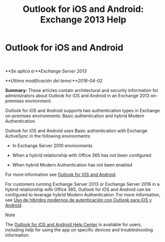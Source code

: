 ﻿---
title: 'Outlook for iOS and Android: Exchange 2013 Help'
TOCTitle: Outlook for iOS and Android
ms:assetid: 8b46e0bf-334d-44ed-bf20-eab605fdcae6
ms:mtpsurl: https://technet.microsoft.com/es-es/library/Mt846638(v=EXCHG.150)
ms:contentKeyID: 74520277
ms.date: 04/23/2018
mtps_version: v=EXCHG.150
ms.translationtype: HT
---

# Outlook for iOS and Android

 

_**Se aplica a:**Exchange Server 2013_

_**Última modificación del tema:**2018-04-02_

**Summary:** These articles contain architectural and security information for administrators about Outlook for iOS and Android in an Exchange 2013 on-premises environment.

Outlook for iOS and Android supports two authentication types in Exchange on-premises environments: Basic authentication and hybrid Modern Authentication.

Outlook for iOS and Android uses Basic authentication with Exchange ActiveSync in the following environments:

  - In Exchange Server 2010 environments

  - When a hybrid relationship with Office 365 has not been configured

  - When hybrid Modern Authentication has not been enabled

For more information see [Outlook for iOS and Android](using-basic-authentication-with-outlook-for-ios-and-android-exchange-2013-help.md).

For customers running Exchange Server 2013 or Exchange Server 2016 in a hybrid relationship with Office 365, Outlook for iOS and Android can be configured to leverage hybrid Modern Authentication. For more information, see [Uso de híbridos modernos de autenticación con Outlook para iOS y Android](using-hybrid-modern-authentication-with-outlook-for-ios-and-android-exchange-2013-help.md).


> [!NOTE]
> The <A href="https://support.office.com/en-us/article/outlook-for-ios-and-android-help-center-cd84214e-a5ac-4e95-9ea3-e07f78d0cde6">Outlook for iOS and Android Help Center</A> is available for users, including help for using the app on specific devices and troubleshooting information.


